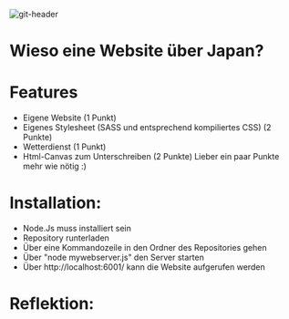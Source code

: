 
![git-header](https://user-images.githubusercontent.com/83594506/145615409-95987c78-5c73-40cd-93bd-978af43286a5.jpeg)
# Wieso eine Website über Japan?

# Features
- Eigene Website (1 Punkt)
- Eigenes Stylesheet (SASS und entsprechend kompiliertes CSS) (2 Punkte)
- Wetterdienst (1 Punkt)
- Html-Canvas zum Unterschreiben (2 Punkte)
Lieber ein paar Punkte mehr wie nötig :)

# Installation:
- Node.Js muss installiert sein
- Repository runterladen
- Über eine Kommandozeile in den Ordner des Repositories gehen
- Über "node mywebserver.js" den Server starten
- Über http://localhost:6001/ kann die Website aufgerufen werden

# Reflektion:
